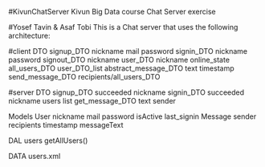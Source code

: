 #KivunChatServer
Kivun Big Data course Chat Server exercise

#Yosef Tavin & Asaf Tobi
This is a Chat server that uses the following architecture:

#client DTO
signup_DTO nickname mail password
signin_DTO nickname password
signout_DTO nickname
user_DTO nickname online_state
all_users_DTO user_DTO_list
abstract_message_DTO text timestamp
send_message_DTO recipients/all_users_DTO

#server DTO
signup_DTO succeeded nickname
signin_DTO succeeded nickname users list
get_message_DTO text sender

Models
User nickname mail password isActive last_signin Message sender recipients timestamp messageText

DAL
users getAllUsers()

DATA users.xml
